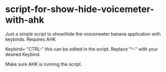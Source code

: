 # script-for-show-hide-voicemeter-with-ahk
Just a simple script to show/hide the voicemeeter banana application with keybinds. Requires AHK

Keybind= "CTRL-"   this can be edited in the script. Replace "^-" with your desired Keybind.

Make sure AHK is running the script. 
